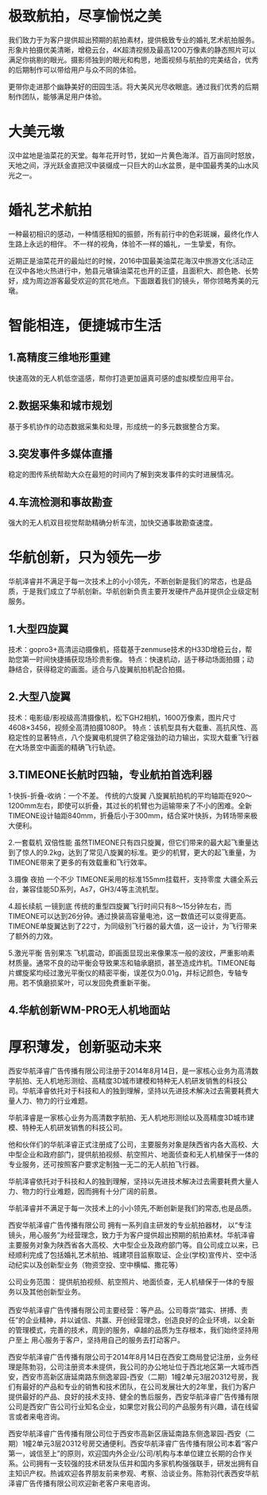 # 极致航拍，尽享愉悦之美
我们致力于为客户提供超出预期的航拍素材，提供极致专业的婚礼艺术航拍服务。形象片拍摄优美清晰，增稳云台，4K超清视频及最高1200万像素的静态照片可以满足你挑剔的眼光。摄影师独到的眼光和构思，地面视频与航拍的完美结合，优秀的后期制作可以带给用户与众不同的体验。

更带你走进那个幽静美好的田园生活。将大美风光尽收眼底。通过我们优秀的后期制作团队，能够满足用户体验。

# 大美元墩
汉中盆地是油菜花的天堂。每年花开时节，犹如一片黄色海洋。百万亩同时怒放，天地之间，浮光跃金直把汉中装缀成一只巨大的山水盆景，是中国最秀美的山水风光之一。

# 婚礼艺术航拍
一种最初相识的感动，一种情感相知的振颤，所有前行中的色彩斑斓，最终化作人生路上永远的相伴。 不一样的视角，体验不一样的婚礼，一生挚爱，有你。

近期正是油菜花开的最灿烂的时候，2016中国最美油菜花海汉中旅游文化活动正在汉中各地火热进行中，勉县元墩镇油菜花也开的正盛，且面积大、颜色艳、长势好，成为周边游客最受欢迎的赏花地点。下面跟着我们的镜头，带你领略秀美的元墩。

# 智能相连，便捷城市生活

## 1.高精度三维地形重建
快速高效的无人机低空遥感，帮你打造更加逼真可感的虚拟模型应用平台。

## 2.数据采集和城市规划
基于多机协作的动态数据采集和处理，形成统一的多元数据整合方案。

## 3.突发事件多媒体直播
稳定的图传系统帮助大众在最短的时间内了解到突发事件的实时进展情况。

## 4.车流检测和事故勘查
强大的无人机双目视觉帮助精确分析车流，加快交通事故勘查速度。

# 华航创新，只为领先一步
华航泽睿并不满足于每一次技术上的小小领先，不断创新是我们的常态，也是品质，于是我们成立了华航创新。华航创新负责主要开发硬件产品并提供企业级定制服务。

## 1.大型四旋翼
技术：gopro3+高清运动摄像机，搭载基于zenmuse技术的H33D增稳云台，帮助您第一时间快捷捕获现场珍贵影像。
特点：快速机动，适于移动场面拍摄；动静结合，获得稳定的画面。适合与八旋翼航拍机配合拍摄。

## 2.大型八旋翼
技术：电影级/影视级高清摄像机，松下GH2相机，1600万像素，图片尺寸4608×3456，视频全高清拍摄1080P。
特点：该机型具有大载重、高抗风性、高稳定性的显著特点，八个旋翼电机提供了稳定强劲的动力输出，实现大载重飞行器在大场景空中画面的精确飞行轨迹。

## 3.TIMEONE长航时四轴，专业航拍首选利器
1·快拆-折叠-收纳：一个不差。
传统的六旋翼 八旋翼航拍机的平均轴距在920～1200mm左右，即使可以折叠，其过长的机臂也为运输带来了不小的困难。全新TIMEONE设计轴距840mm，折叠后小于300mm，结合桨叶快拆，为转场带来极大便利。

2.一套载机 双倍性能
虽然TIMEONE只有四只旋翼，但它们带来的最大起飞重量达到了惊人的9.2kg，达到了常见八旋翼的标准。更少的机臂，更大的起飞重量，为TIMEONE带来了更多的有效载重和飞行效率。

3.摄像 夜拍 一个不少
TIMEONE采用的标准155mm挂载杆，支持零度 大疆全系云台，兼容佳能5D系列，As7，GH3/4等主流机型。

4.超长续航 一镜到底
传统的重型四旋翼飞行时间只有8～15分钟左右，而TIMEONE可以达到26分钟。通过换装高容量电池，这一数值还可以变得更高。TIMEONE单旋翼达到了22寸，为同级别飞行器的最大值，这一设计，为飞行带来了额外的力效。

5.激光平衡 告别果冻
飞机震动，即画面显现出来像果冻一般的波纹，严重影响素材质量。通常不良的动平衡会导致果冻和轴承磨损，甚至造成炸机。TIMEONE每片螺旋桨均经过激光平衡仪的精密平衡，误差仅为0.01g，并标记颜色，专轴专用。若不慎磨损桨叶，可以发回免费重新平衡。

## 4.华航创新WM-PRO无人机地面站

# 厚积薄发，创新驱动未来
西安华航泽睿广告传播有限公司注册于2014年8月14日，是一家核心业务为高清数字航拍、无人机地形测绘、高精度3D城市建模和特种无人机研发销售的科技公司。华航泽睿依托对于科技和人的独到理解，坚持以先进技术解决过去需要耗费大量人力、物力的行业难题。

华航泽睿是一家核心业务为高清数字航拍、无人机地形测绘以及高精度3D城市建模、特种无人机研发销售的科技公司。

他和伙伴们的华航泽睿正式注册成了公司，主要服务对象是陕西省内各大高校、大中型企业和政府部门，提供航拍视频、航空照片、地面侦查和无人机植保于一体的专业服务，还可按照客户要求定制独一无二的无人航拍飞行器。

华航泽睿依托对于科技和人的独到理解，坚持以先进技术解决过去需要耗费大量人力、物力的行业难题，因而拥有十分广阔的前景。

华航泽睿并不满足于每一次技术上的小小领先,不断创新是我们的常态,也是品质。

西安华航泽睿广告传播有限公司
拥有一系列自主研发的专业航拍器材， 以“专注镜头，用心服务”为经营理念，致力于为客户提供超出预期的航拍素材。华航泽睿主要服务对象为陕西省各大高校、大中型企业及政府部门等。自公司成立以来，已经顺利完成了包括婚礼艺术航拍、城建项目监察取证、企业(学校)宣传片、空中活动纪实以及创新型业务（物资空投、空中横幅、撒花等）

公司业务范围：
提供航拍视频、航空照片、地面侦查，无人机植保于一体的专服务以及其他创新型业务。
<br>
<br>
西安华航泽睿广告传播有限公司主要经营：等产品。公司尊崇“踏实、拼搏、责任”的企业精神，并以诚信、共赢、开创经营理念，创造良好的企业环境，以全新的管理模式，完善的技术，周到的服务，卓越的品质为生存根本，我们始终坚持用户至上 用心服务于客户，坚持用自己的服务去打动客户。

西安华航泽睿广告传播有限公司于2014年8月14日在西安工商局登记注册，业务经理是陈勃羽，公司注册资本未提供，我公司的办公地址位于西北地区第一大城市西安，西安市高新区唐延南路东侧逸翠园-西安（二期）1幢2单元3层20312号房，我们有最好的产品和专业的销售和技术团队，在公司发展壮大的2年里，我们为客户提供最好的产品、良好的技术支持、健全的售后服务，西安华航泽睿广告传播有限公司是西安广告公司行业知名企业，如果您对我公司的产品服务有兴趣，请在线留言或者来电咨询。

西安华航泽睿广告传播有限公司位于西安市高新区唐延南路东侧逸翠园-西安（二期）1幢2单元3层20312号房交通便利。西安华航泽睿广告传播有限公司本着“客户第一，诚信至上”的原则，欢迎国内外企业/公司/机构与本单位建立长期的合作关系。公司拥有一支较强的技术研发队伍并和国内多家机构强强联手，研发出拥有自主知识产权。热诚欢迎各界朋友前来参观、考察、洽谈业务。陈勃羽代表西安华航泽睿广告传播有限公司欢迎新老客户来电咨询。